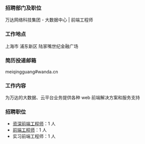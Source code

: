 
### 招聘部门及职位

万达网络科技集团 - 大数据中心 | 前端工程师

### 工作地点

上海市 浦东新区 陆家嘴世纪金融广场

### 简历投递邮箱

meiqingguang#wanda.cn

### 工作内容

为万达的大数据、云平台业务提供各种 web 前端解决方案和服务支持


### 招聘职位

- [资深前端工程师](./senior.md)：1 人 
- [前端工程师](./junior.md)：1 人
- 实习前端工程师：1 人